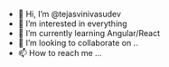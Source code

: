 - 👋 Hi, I’m @tejasvinivasudev
- 👀 I’m interested in everything
- 🌱 I’m currently learning Angular/React
- 💞️ I’m looking to collaborate on ..
- 📫 How to reach me ...

<!---
tejasvinivasudev/tejasvinivasudev is a ✨ special ✨ repository because its `README.md` (this file) appears on your GitHub profile.
You can click the Preview link to take a look at your changes.
--->
